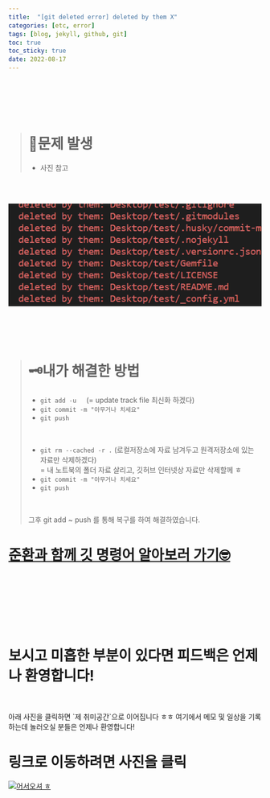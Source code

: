 ```yaml
---
title:  "[git deleted error] deleted by them X"
categories: [etc, error] 
tags: [blog, jekyll, github, git]
toc: true
toc_sticky: true
date: 2022-08-17
---
```


<br>
<br>
<br>
<br>

> # 🚨문제 발생
> * 사진 참고

<br>
<br>

![Desktop View](/assets/img/git-error/deleted/1.PNG)

<br>
<br>
<br>

> # 🗝내가 해결한 방법 
> * `git add -u`  &nbsp;&nbsp;&nbsp;  (= update track file 최신화 하겠다)
> * `git commit -m "아무거나 치세요"`
> * `git push`
>
><br>
>
> * `git rm --cached -r .`    (로컬저장소에 자료 남겨두고 원격저장소에 있는 자료만 삭제하겠다)\
> = 내 노트북의 폴더 자료 살리고, 깃허브 인터넷상 자료만 삭제할께 ㅎ
> * `git commit -m "아무거나 치세요"`
> * `git push`
> 
> <br>
> 
>  그후 git add ~ push 를 통해 복구를 하여 해결하였습니다.

# [준환과 함께 깃 명령어 알아보러 가기🤓](https://joonhwan2.github.io/posts/git-add/)

<br>
<br>
<br>
<br>
<br>
<br>

# 보시고 미흡한 부분이 있다면 피드백은 언제나 환영합니다!

<br>
<br>
아래 사진을 클릭하면 `제 취미공간`으로 이어집니다 ㅎㅎ 여기에서 메모 및 일상을 기록하는데 놀러오실 분들은 언제나 환영합니다!

<br>

# 링크로 이동하려면 사진을 클릭

[![어서오셔 ㅎ](https://encrypted-tbn0.gstatic.com/images?q=tbn:ANd9GcQk-zPB4TCuWRNJVIF0aWgniDPNJgUTdXmILg&usqp=CAU)](https://discord.gg/zkzk5xtm)